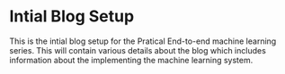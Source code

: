 # Intial Blog Setup 

This is the intial blog setup for the Pratical End-to-end machine learning series. This will contain various details about the blog which includes information about the implementing the machine learning system. 
